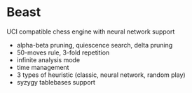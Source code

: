 # Beast
UCI compatible chess engine with neural network support
- alpha-beta pruning, quiescence search, delta pruning
- 50-moves rule, 3-fold repetition
- infinite analysis mode
- time management
- 3 types of heuristic (classic, neural network, random play)
- syzygy tablebases support
